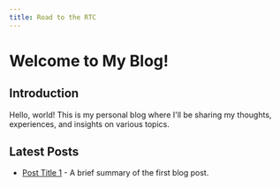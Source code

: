 ```yaml
---
title: Road to the RTC
---
```


# Welcome to My Blog!

## Introduction

Hello, world! This is my personal blog where I'll be sharing my thoughts, experiences, and insights on various topics.

## Latest Posts

- [Post Title 1](/_posts/post1) - A brief summary of the first blog post.
